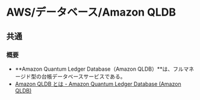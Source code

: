 # AWS/データベース/Amazon QLDB

## 共通

### 概要

- **Amazon Quantum Ledger Database（Amazon QLDB）**は、フルマネージド型の台帳データベースサービスである。
- [Amazon QLDB とは - Amazon Quantum Ledger Database (Amazon QLDB)](https://docs.aws.amazon.com/ja_jp/qldb/latest/developerguide/what-is.html)
